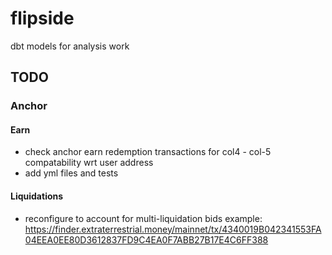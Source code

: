 # flipside
dbt models for analysis work

## TODO

### Anchor

#### Earn
- check anchor earn redemption transactions for col4 - col-5 compatability wrt user address
- add yml files and tests

#### Liquidations
- reconfigure to account for multi-liquidation bids
example: https://finder.extraterrestrial.money/mainnet/tx/4340019B042341553FA04EEA0EE80D3612837FD9C4EA0F7ABB27B17E4C6FF388